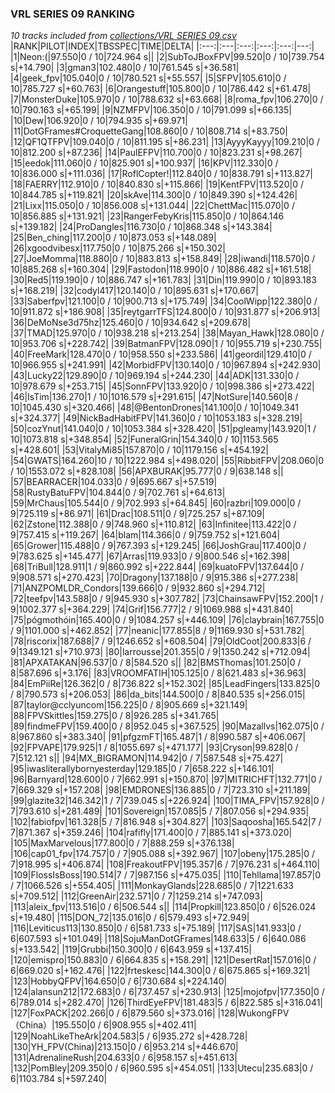 ### VRL SERIES 09 RANKING
*10 tracks included from [collections/VRL SERIES 09.csv](/collections/VRL%20SERIES%2009.csv)*
|RANK|PILOT|INDEX|TBSSPEC|TIME|DELTA|
|:---:|:---|:---:|:---:|:---:|---:|
|1|Neon:(|97.550|0 / 10|724.964 s||
|2|SubToJBoxFPV|99.520|0 / 10|739.754 s|+14.790|
|3|gman3|102.480|0 / 10|761.545 s|+36.581|
|4|geek_fpv|105.040|0 / 10|780.521 s|+55.557|
|5|SFPV|105.610|0 / 10|785.727 s|+60.763|
|6|Orangestuff|105.800|0 / 10|786.442 s|+61.478|
|7|MonsterDuke|105.970|0 / 10|788.632 s|+63.668|
|8|roma_fpv|106.270|0 / 10|790.163 s|+65.199|
|9|NZMFPV|106.350|0 / 10|791.099 s|+66.135|
|10|Dew|106.920|0 / 10|794.935 s|+69.971|
|11|DotGFrames#CroquetteGang|108.860|0 / 10|808.714 s|+83.750|
|12|QF1QTFPV|109.040|0 / 10|811.195 s|+86.231|
|13|AyyyKayyy|109.210|0 / 10|812.200 s|+87.236|
|14|PaulEFPV|110.700|0 / 10|823.231 s|+98.267|
|15|eedok|111.060|0 / 10|825.901 s|+100.937|
|16|KPV|112.330|0 / 10|836.000 s|+111.036|
|17|RoflCopter!|112.840|0 / 10|838.791 s|+113.827|
|18|FAERRY|112.910|0 / 10|840.830 s|+115.866|
|19|KentFPV|113.520|0 / 10|844.785 s|+119.821|
|20|skAve|114.300|0 / 10|849.390 s|+124.426|
|21|Lixx|115.050|0 / 10|856.008 s|+131.044|
|22|ChettMac|115.070|0 / 10|856.885 s|+131.921|
|23|RangerFebyKris|115.850|0 / 10|864.146 s|+139.182|
|24|ProDangles|116.730|0 / 10|868.348 s|+143.384|
|25|Ben_ching|117.200|0 / 10|873.053 s|+148.089|
|26|xgoodvibesx|117.750|0 / 10|875.266 s|+150.302|
|27|JoeMomma|118.880|0 / 10|883.813 s|+158.849|
|28|iwandi|118.570|0 / 10|885.268 s|+160.304|
|29|Fastodon|118.990|0 / 10|886.482 s|+161.518|
|30|Red5|119.190|0 / 10|886.747 s|+161.783|
|31|Din|119.990|0 / 10|893.183 s|+168.219|
|32|codyl417|120.140|0 / 10|895.631 s|+170.667|
|33|Saberfpv|121.100|0 / 10|900.713 s|+175.749|
|34|CoolWipp|122.380|0 / 10|911.872 s|+186.908|
|35|reytgarrTFS|124.800|0 / 10|931.877 s|+206.913|
|36|DeMoNse3d75hz|125.460|0 / 10|934.642 s|+209.678|
|37|TMAD|125.970|0 / 10|938.218 s|+213.254|
|38|Mayan_Hawk|128.080|0 / 10|953.706 s|+228.742|
|39|BatmanFPV|128.090|1 / 10|955.719 s|+230.755|
|40|FreeMark|128.470|0 / 10|958.550 s|+233.586|
|41|geordil|129.410|0 / 10|966.955 s|+241.991|
|42|MorbidFPV|130.140|0 / 10|967.894 s|+242.930|
|43|Lucky22|129.890|0 / 10|969.194 s|+244.230|
|44|ADK|131.330|0 / 10|978.679 s|+253.715|
|45|SonnFPV|133.920|0 / 10|998.386 s|+273.422|
|46|IsTim|136.270|1 / 10|1016.579 s|+291.615|
|47|NotSure|140.560|8 / 10|1045.430 s|+320.466|
|48|@BentonDrones|141.100|0 / 10|1049.341 s|+324.377|
|49|NickBadHabitFPV|141.360|0 / 10|1053.183 s|+328.219|
|50|cozYnut|141.040|0 / 10|1053.384 s|+328.420|
|51|pgleamy|143.920|1 / 10|1073.818 s|+348.854|
|52|FuneralGrin|154.340|0 / 10|1153.565 s|+428.601|
|53|VitalyMi85|157.870|0 / 10|1179.156 s|+454.192|
|54|GWATS|164.260|10 / 10|1222.984 s|+498.020|
|55|RibbitFPV|208.060|0 / 10|1553.072 s|+828.108|
|56|APXBURAK|95.777|0 / 9|638.148 s||
|57|BEARRACER|104.033|0 / 9|695.667 s|+57.519|
|58|RustyBatuFPV|104.844|0 / 9|702.761 s|+64.613|
|59|MrChaus|105.544|0 / 9|702.993 s|+64.845|
|60|razbri|109.000|0 / 9|725.119 s|+86.971|
|61|Drac|108.511|0 / 9|725.257 s|+87.109|
|62|Zstone|112.388|0 / 9|748.960 s|+110.812|
|63|Infinitee|113.422|0 / 9|757.415 s|+119.267|
|64|blam|114.366|0 / 9|759.752 s|+121.604|
|65|Grower|115.488|0 / 9|767.393 s|+129.245|
|66|JoshGrau|117.400|0 / 9|783.625 s|+145.477|
|67|Arras|119.933|0 / 9|800.546 s|+162.398|
|68|TriBull|128.911|1 / 9|860.992 s|+222.844|
|69|kuatoFPV|137.644|0 / 9|908.571 s|+270.423|
|70|Dragony|137.188|0 / 9|915.386 s|+277.238|
|71|ANZPOMLDR_Condors|139.666|0 / 9|932.860 s|+294.712|
|72|teefpv|143.588|0 / 9|945.930 s|+307.782|
|73|ChainsawFPV|152.200|1 / 9|1002.377 s|+364.229|
|74|Grif|156.777|2 / 9|1069.988 s|+431.840|
|75|pógmothóin|165.400|0 / 9|1084.257 s|+446.109|
|76|claybrain|167.755|0 / 9|1101.000 s|+462.852|
|77|neanic|177.855|8 / 9|1169.930 s|+531.782|
|78|riscorix|187.688|7 / 9|1246.652 s|+608.504|
|79|OldCoot|200.833|6 / 9|1349.121 s|+710.973|
|80|larrousse|201.355|0 / 9|1350.242 s|+712.094|
|81|APXATAKAN|96.537|0 / 8|584.520 s||
|82|BMSThomas|101.250|0 / 8|587.696 s|+3.176|
|83|VROOMFATIH|105.125|0 / 8|621.483 s|+36.963|
|84|EmPiiRe|126.362|0 / 8|736.822 s|+152.302|
|85|LeadFingers|133.825|0 / 8|790.573 s|+206.053|
|86|da_bits|144.500|0 / 8|840.535 s|+256.015|
|87|taylor@cclyuncom|156.225|0 / 8|905.669 s|+321.149|
|88|FPVSkittles|159.275|0 / 8|926.285 s|+341.765|
|89|findmeFPV|159.400|0 / 8|952.045 s|+367.525|
|90|Mazallvs|162.075|0 / 8|967.860 s|+383.340|
|91|pfgzmFT|165.487|1 / 8|990.587 s|+406.067|
|92|FPVAPE|179.925|1 / 8|1055.697 s|+471.177|
|93|Cryson|99.828|0 / 7|512.121 s||
|94|MX_BIGRAMON|114.942|0 / 7|587.548 s|+75.427|
|95|iwasliterallybornyesterday|129.185|0 / 7|658.222 s|+146.101|
|96|Barnyard|128.600|0 / 7|662.991 s|+150.870|
|97|MITRICHFT|132.771|0 / 7|669.329 s|+157.208|
|98|EMDRONES|136.885|0 / 7|723.310 s|+211.189|
|99|glazite32|146.342|1 / 7|739.045 s|+226.924|
|100|TIMA_FPV|157.928|0 / 7|793.610 s|+281.489|
|101|Sovereign|157.085|5 / 7|807.056 s|+294.935|
|102|fabiofpv|161.328|5 / 7|816.948 s|+304.827|
|103|Saqoosha|165.542|7 / 7|871.367 s|+359.246|
|104|rafifly|171.400|0 / 7|885.141 s|+373.020|
|105|MaxMarvelous|177.800|0 / 7|888.259 s|+376.138|
|106|cap01_fpv|174.757|0 / 7|905.088 s|+392.967|
|107|obeny|175.285|0 / 7|918.995 s|+406.874|
|108|FreakoutFPV|195.357|6 / 7|976.231 s|+464.110|
|109|FlossIsBoss|190.514|7 / 7|987.156 s|+475.035|
|110|Tehllama|197.857|0 / 7|1066.526 s|+554.405|
|111|MonkayGlands|228.685|0 / 7|1221.633 s|+709.512|
|112|GreenAir|232.571|0 / 7|1259.214 s|+747.093|
|113|aleix_fpv|113.516|0 / 6|506.544 s||
|114|Propkill|123.850|0 / 6|526.024 s|+19.480|
|115|DON_72|135.016|0 / 6|579.493 s|+72.949|
|116|Leviticus113|130.850|0 / 6|581.733 s|+75.189|
|117|SAS|141.933|0 / 6|607.593 s|+101.049|
|118|SojuManDotGFrames|148.633|5 / 6|640.086 s|+133.542|
|119|Grubbi|150.300|0 / 6|643.959 s|+137.415|
|120|emispro|150.883|0 / 6|664.835 s|+158.291|
|121|DesertRat|157.016|0 / 6|669.020 s|+162.476|
|122|frteskesc|144.300|0 / 6|675.865 s|+169.321|
|123|HobbyQFPV|164.650|0 / 6|730.684 s|+224.140|
|124|alansun212|172.683|0 / 6|737.457 s|+230.913|
|125|mojofpv|177.350|0 / 6|789.014 s|+282.470|
|126|ThirdEyeFPV|181.483|5 / 6|822.585 s|+316.041|
|127|FoxPACK|202.266|0 / 6|879.560 s|+373.016|
|128|WukongFPV（China）|195.550|0 / 6|908.955 s|+402.411|
|129|NoahLikeTheArk|204.583|5 / 6|935.272 s|+428.728|
|130|YH_FPV(China)|213.150|0 / 6|953.214 s|+446.670|
|131|AdrenalineRush|204.633|0 / 6|958.157 s|+451.613|
|132|PomBley|209.350|0 / 6|960.595 s|+454.051|
|133|Utecu|235.683|0 / 6|1103.784 s|+597.240|
